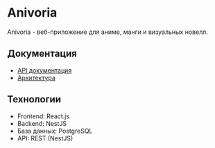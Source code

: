 # Anivoria

Anivoria - веб-приложение для аниме, манги и визуальных новелл.

## Документация

- [API документация](docs/api.md)
- [Архитектура](docs/architecture.md)

## Технологии

- Frontend: React.js
- Backend: NestJS
- База данных: PostgreSQL
- API: REST (NestJS)
